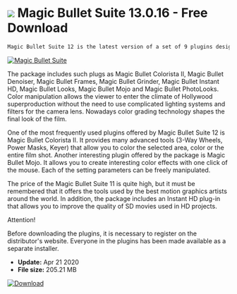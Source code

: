 # ![](https://cdn.softexe.net/static/icon/win.gif) Magic Bullet Suite 13.0.16 - Free Download

```sh
Magic Bullet Suite 12 is the latest version of a set of 9 plugins designed for video post-production in applications such as Adobe After Effects, Adobe Premiere Pro and Apple Final Cut Pro.
```
[![Magic Bullet Suite](https:https://tse2.mm.bing.net/th?id=OIP.Bjb-SwSAqs-dJqSJyGroYgHaFM&pid=Api)](https://softexe.net/win/system/extensions/magic-bullet-suite:pRdgh.html)

The package includes such plugs as Magic Bullet Colorista II, Magic Bullet Denoiser, Magic Bullet Frames, Magic Bullet Grinder, Magic Bullet Instant HD, Magic Bullet Looks, Magic Bullet Mojo and Magic Bullet PhotoLooks. Color manipulation allows the viewer to enter the climate of Hollywood superproduction without the need to use complicated lighting systems and filters for the camera lens. Nowadays color grading technology shapes the final look of the film.
 
 One of the most frequently used plugins offered by Magic Bullet Suite 12 is Magic Bullet Colorista II. It provides many advanced tools (3-Way Wheels, Power Masks, Keyer) that allow you to color the selected area, color or the entire film shot. Another interesting plugin offered by the package is Magic Bullet Mojo. It allows you to create interesting color effects with one click of the mouse. Each of the setting parameters can be freely manipulated.
 
 The price of the Magic Bullet Suite 11 is quite high, but it must be remembered that it offers the tools used by the best motion graphics artists around the world. In addition, the package includes an Instant HD plug-in that allows you to improve the quality of SD movies used in HD projects.
 
 Attention!
 
 Before downloading the plugins, it is necessary to register on the distributor's website. Everyone in the plugins has been made available as a separate installer.


- **Update:** Apr 21 2020
- **File size:** 205.21 MB

[![Download](https://cdn.softexe.net/static/img/download.png)](https://softexe.net/win/system/extensions/magic-bullet-suite:pRdgh.html)

